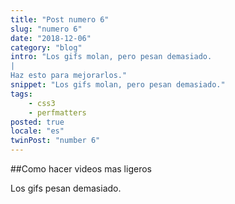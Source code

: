 ```yaml
---
title: "Post numero 6"
slug: "numero 6"
date: "2018-12-06"
category: "blog"
intro: "Los gifs molan, pero pesan demasiado.
|
Haz esto para mejorarlos."
snippet: "Los gifs molan, pero pesan demasiado."
tags:
    - css3
    - perfmatters
posted: true
locale: "es"
twinPost: "number 6"
---
```


##Como hacer videos mas ligeros

Los gifs pesan demasiado.
